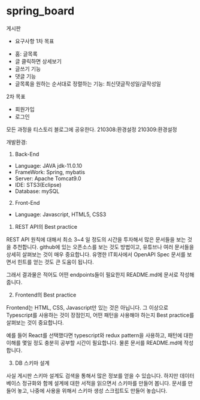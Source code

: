 # spring_board

게시판

* 요구사항
1차 목표
- 홈: 글목록
- 글 클릭하면 상세보기
- 글쓰기 기능
- 댓글 기능
- 글목록을 원하는 순서대로 정렬하는 기능: 최신댓글작성일/글작성일

2차 목표
- 회원가입
- 로그인


모든 과정을 티스토리 블로그에 공유한다.
210308:환경설정
210309:환경설정


개발환경:
1) Back-End
  - Language: JAVA jdk-11.0.10
  - FrameWork: Spring, mybatis
  - Server: Apache Tomcat9.0
  - IDE: STS3(Eclipse)
  - Database: mySQL

2) Front-End
  - Language: Javascript, HTML5, CSS3






1. REST API의 Best practice

REST API 원칙에 대해서 최소 3~4 일 정도의 시간을 투자해서 많은 문서들을 보는 것을 추천합니다. github에 있는 오픈소스를 보는 것도 방법이고, 유튜브나 여러 문서들을 상세히 살펴보는 것이 매우 중요합니다. 유명한 IT회사에서 OpenAPI Spec 문서를 보면서 힌트를 얻는 것도 큰 도움이 됩니다.

그래서 결과물은 적어도 어떤 endpoints들이 필요한지 README.md에 문서로 작성해 줍니다.



2. Frontend의 Best practice

Frontend는 HTML, CSS, Javascript만 있는 것은 아닙니다. 그 이상으로 Typescript를 사용하는 것이 장점인지, 어떤 패턴을 사용해야 하는지 Best practice를 살펴보는 것이 중요합니다.

예를 들어 React를 선택했다면 typescript와 redux pattern을 사용하고, 패턴에 대한 이해를 몇일 정도 충분히 공부할 시간이 필요합니다. 물론 문서를 README.md에 작성합니다.



3. DB 스키마 설계

사실 게시판 스키마 설계도 검색을 통해서 많은 정보를 얻을 수 있습니다. 하지만 데이터베이스 정규화와 함께 설계에 대한 서적을 읽으면서 스키마를 만들어 봅니다. 문서를 만들어 놓고, 나중에 사용을 위해서 스키마 생성 스크립트도 만들어 놓습니다.

